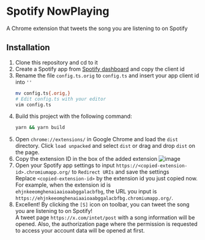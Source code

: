 # Spotify NowPlaying

A Chrome extension that tweets the song you are listening to on Spotify

## Installation

1. Clone this repository and cd to it
1. Create a Spotify app from [Spotify dashboard](https://developer.spotify.com/dashboard) and copy the client id
1. Rename the file `config.ts.orig` to `config.ts` and insert your app client id into `''`
    ```sh
    mv config.ts{.orig,}
    # Edit config.ts with your editor
    vim config.ts
    ```
1. Build this project with the following command:
    ```sh
    yarn && yarn build
    ```
1. Open `chrome://extensions/` in Google Chrome and load the `dist` directory.
  Click `load unpacked` and select `dist` or drag and drop `dist` on the page.
1. Copy the extension ID in the box of the added extension
  ![image](https://user-images.githubusercontent.com/10758173/122782335-9aba9a00-d2eb-11eb-925c-6cdc948337db.png)
1. Open your Spotify app settings to input `https://<copied-extension-id>.chromiumapp.org/` to `Redirect URIs` and save the settings  
  Replace `<copied-extension-id>` by the extension id you just copied now. For example, when the extension id is `ehjnkeeomghenaiaaioaabggalacbfbg`, the URL you input is `https://ehjnkeeomghenaiaaioaabggalacbfbg.chromiumapp.org/`.
1. Excellent! By clicking the `[S]` icon on toolbar, you can tweet the song you are listening to on Spotify!  
  A tweet page `https://x.com/intet/post` with a song information will be opened. Also, the authorization page where the permission is requested to access your account data will be opened at first.
